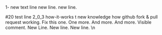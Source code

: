 1- new text line
new line.
new line.

#20 test line 2_0_3
how-it-works
t new knowledge how github fork & pull request working.
Fix this one.
One more.
And more.
And more.
Visible comment.
New Line.
New line.
New line. \n
